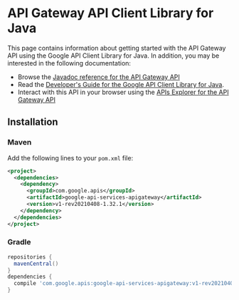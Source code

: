 # API Gateway API Client Library for Java



This page contains information about getting started with the API Gateway API
using the Google API Client Library for Java. In addition, you may be interested
in the following documentation:

* Browse the [Javadoc reference for the API Gateway API][javadoc]
* Read the [Developer's Guide for the Google API Client Library for Java][google-api-client].
* Interact with this API in your browser using the [APIs Explorer for the API Gateway API][api-explorer]

## Installation

### Maven

Add the following lines to your `pom.xml` file:

```xml
<project>
  <dependencies>
    <dependency>
      <groupId>com.google.apis</groupId>
      <artifactId>google-api-services-apigateway</artifactId>
      <version>v1-rev20210408-1.32.1</version>
    </dependency>
  </dependencies>
</project>
```

### Gradle

```gradle
repositories {
  mavenCentral()
}
dependencies {
  compile 'com.google.apis:google-api-services-apigateway:v1-rev20210408-1.32.1'
}
```

[javadoc]: https://googleapis.dev/java/google-api-services-apigateway/latest/index.html
[google-api-client]: https://github.com/googleapis/google-api-java-client/
[api-explorer]: https://developers.google.com/apis-explorer/#p/apigateway/v1/
